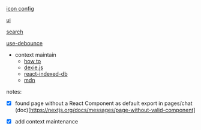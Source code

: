 [icon config](https://beta.nextjs.org/docs/api-reference/metadata#icons)

[ui](https://ui.shadcn.com/)

[search](https://fusejs.io/)

[use-debounce](https://www.npmjs.com/package/use-debounce)

- context maintain
  - [how to](https://dev.to/alexeagleson/how-to-use-indexeddb-to-store-data-for-your-web-application-in-the-browser-1o90#limitations)
  - [dexie.js](https://dexie.org/)
  - [react-indexed-db](https://github.com/assuncaocharles/react-indexed-db)
  - [mdn](https://developer.mozilla.org/en-US/docs/Web/API/IndexedDB_API/Using_IndexedDB)

notes:

- [x] found page without a React Component as default export in pages/chat (doc)[https://nextjs.org/docs/messages/page-without-valid-component]

- [x] add context maintenance
